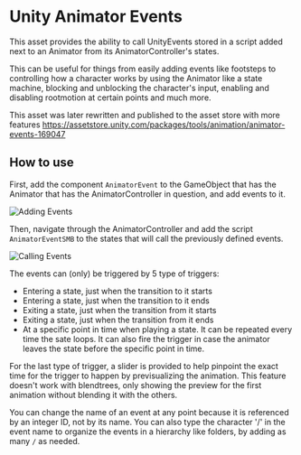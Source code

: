 # Unity Animator Events

This asset provides the ability to call UnityEvents stored in a script added next to an Animator from its AnimatorController's states.

This can be useful for things from easily adding events like footsteps to controlling how a character works by using the Animator like a state machine, blocking and unblocking the character's input, enabling and disabling rootmotion at certain points and much more.

This asset was later rewritten and published to the asset store with more features https://assetstore.unity.com/packages/tools/animation/animator-events-169047

## How to use

First, add the component `AnimatorEvent` to the GameObject that has the Animator that has the AnimatorController in question, and add events to it.

![Adding Events](https://raw.githubusercontent.com/forestrf/UnityAnimatorEvents/master/AssetsForReadme/CreateEvent.gif)

Then, navigate through the AnimatorController and add the script `AnimatorEventSMB` to the states that will call the previously defined events.

![Calling Events](https://raw.githubusercontent.com/forestrf/UnityAnimatorEvents/master/AssetsForReadme/UseEvent.gif)

The events can (only) be triggered by 5 type of triggers:
- Entering a state, just when the transition to it starts
- Entering a state, just when the transition to it ends
- Exiting a state, just when the transition from it starts
- Exiting a state, just when the transition from it ends
- At a specific point in time when playing a state. It can be repeated every time the sate loops. It can also fire the trigger in case the animator leaves the state before the specific point in time.

For the last type of trigger, a slider is provided to help pinpoint the exact time for the trigger to happen by previsualizing the animation. This feature doesn't work with blendtrees, only showing the preview for the first animation without blending it with the others.

You can change the name of an event at any point because it is referenced by an integer ID, not by its name. You can also type the character '/' in the event name to organize the events in a hierarchy like folders, by adding as many `/` as needed.
